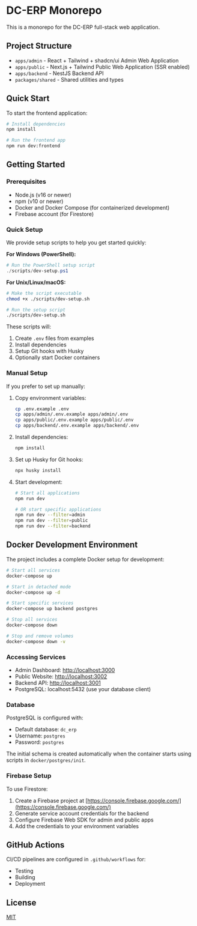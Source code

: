 # DC-ERP Monorepo

This is a monorepo for the DC-ERP full-stack web application.

## Project Structure

- `apps/admin` - React + Tailwind + shadcn/ui Admin Web Application
- `apps/public` - Next.js + Tailwind Public Web Application (SSR enabled)
- `apps/backend` - NestJS Backend API
- `packages/shared` - Shared utilities and types

## Quick Start

To start the frontend application:

```bash
# Install dependencies
npm install

# Run the frontend app
npm run dev:frontend
```

## Getting Started

### Prerequisites

- Node.js (v16 or newer)
- npm (v10 or newer)
- Docker and Docker Compose (for containerized development)
- Firebase account (for Firestore)

### Quick Setup

We provide setup scripts to help you get started quickly:

**For Windows (PowerShell):**
```powershell
# Run the PowerShell setup script
./scripts/dev-setup.ps1
```

**For Unix/Linux/macOS:**
```bash
# Make the script executable
chmod +x ./scripts/dev-setup.sh

# Run the setup script
./scripts/dev-setup.sh
```

These scripts will:
1. Create `.env` files from examples
2. Install dependencies
3. Setup Git hooks with Husky
4. Optionally start Docker containers

### Manual Setup

If you prefer to set up manually:

1. Copy environment variables:
   ```bash
   cp .env.example .env
   cp apps/admin/.env.example apps/admin/.env
   cp apps/public/.env.example apps/public/.env
   cp apps/backend/.env.example apps/backend/.env
   ```

2. Install dependencies:
   ```bash
   npm install
   ```

3. Set up Husky for Git hooks:
   ```bash
   npx husky install
   ```

4. Start development:
   ```bash
   # Start all applications
   npm run dev
   
   # OR start specific applications
   npm run dev --filter=admin
   npm run dev --filter=public
   npm run dev --filter=backend
   ```

## Docker Development Environment

The project includes a complete Docker setup for development:

```bash
# Start all services
docker-compose up

# Start in detached mode
docker-compose up -d

# Start specific services
docker-compose up backend postgres

# Stop all services
docker-compose down

# Stop and remove volumes
docker-compose down -v
```

### Accessing Services

- Admin Dashboard: [http://localhost:3000](http://localhost:3000)
- Public Website: [http://localhost:3002](http://localhost:3002)
- Backend API: [http://localhost:3001](http://localhost:3001)
- PostgreSQL: localhost:5432 (use your database client)

### Database

PostgreSQL is configured with:
- Default database: `dc_erp`
- Username: `postgres`
- Password: `postgres`

The initial schema is created automatically when the container starts using scripts in `docker/postgres/init`.

### Firebase Setup

To use Firestore:

1. Create a Firebase project at [https://console.firebase.google.com/](https://console.firebase.google.com/)
2. Generate service account credentials for the backend
3. Configure Firebase Web SDK for admin and public apps
4. Add the credentials to your environment variables

## GitHub Actions

CI/CD pipelines are configured in `.github/workflows` for:
- Testing
- Building
- Deployment

## License

[MIT](LICENSE)